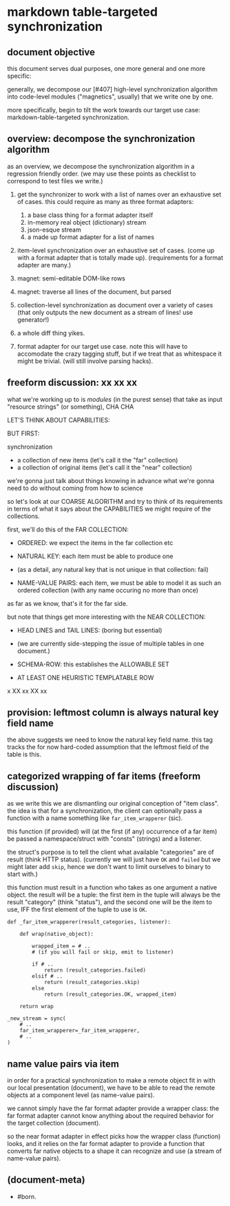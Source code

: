 # markdown table-targeted synchronization

## document objective

this document serves dual purposes, one more general and one more specific:

generally, we decompose our [#407] high-level synchronization algorithm
into code-level modules ("magnetics", usually) that we write one by one.

more specifically, begin to tilt the work towards our target use case:
markdown-table-targeted synchronization.




## overview: decompose the synchronization algorithm

as an overview, we decompose the synchronization algorithm in a regression
friendly order. (we may use these points as checklist to correspond to test
files we write.)

1. get the synchronizer to work with a list of names over an exhaustive
   set of cases. this could require as many as three format adapters:
   1. a base class thing for a format adapter itself
   1. in-memory real object (dictionary) stream
   1. json-esque stream
   1. a made up format adapter for a list of names

1. item-level synchronization over an exhaustive set of cases. (come up
   with a format adapter that is totally made up). (requirements for a
   format adapter are many.)

1. magnet: semi-editable DOM-like rows

1. magnet: traverse all lines of the document, but parsed

1. collection-level synchronization as document over a variety of cases
   (that only outputs the new document as a stream of lines! use generator!)

1. a whole diff thing yikes.

1. format adapter for our target use case. note this will have to accomodate
   the crazy tagging stuff, but if we treat that as whitespace it might be
   trivial. (will still involve parsing hacks).




## freeform discussion: xx xx xx

what we're working up to is _modules_ (in the purest sense)
that take as input "resource strings" (or something), CHA CHA

LET'S THINK ABOUT CAPABILITIES:

BUT FIRST:

synchronization

  - a collection of new items (let's call it the "far" collection)
  - a collection of original items (let's call it the "near" collection)

we're gonna just talk about things knowing in advance what we're gonna
need to do without coming from how to science

so let's look at our COARSE ALGORITHM and try to think of its
requirements in terms of what it says about the CAPABILITIES we
might require of the collections.

first, we'll do this of the FAR COLLECTION:

  - ORDERED: we expect the items in the far collection etc

  - NATURAL KEY: each item must be able to produce one

  - (as a detail, any natural key that is not unique in that collection: fail)

  - NAME-VALUE PAIRS: each item, we must be able to model it as such
    an ordered collection (with any name occuring no more than once)

as far as we know, that's it for the far side.

but note that things get more interesting with the NEAR COLLECTION:

  - HEAD LINES and TAIL LINES: (boring but essential)

  - (we are currently side-stepping the issue of multiple tables in one
    document.)

  - SCHEMA-ROW: this establishes the ALLOWABLE SET

  - AT LEAST ONE HEURISTIC TEMPLATABLE ROW

x XX xx XX xx




## <a name="C.2"></a>provision: leftmost column is always natural key field name

the above suggests we need to know the natural key field name. this tag
tracks the for now hard-coded assumption that the leftmost field of the
table is this.




## categorized wrapping of far items (freeform discussion)

as we write this we are dismantling our original conception of "item class".
the idea is that for a synchronization, the client can optionally pass a
function with a name something like `far_item_wrapperer` (sic).

this function (if provided) will (at the first (if any) occurrence of a far
item) be passed a namespace/struct with "consts" (strings) and a listener.

the struct's purpose is to tell the client what available "categories" are
of result (think HTTP status). (currently we will just have `OK` and `failed`
but we might later add `skip`, hence we don't want to limit ourselves to
binary to start with.)

this function must result in a function who takes as one argument a native
object. the result will be a tuple: the first item in the tuple will always
be the result "category" (think "status"), and the second one will be the
item to use, IFF the first element of the tuple to use is `OK`.

    def _far_item_wrapperer(result_categories, listener):

        def wrap(native_object):

            wrapped_item = # ..
            # (if you will fail or skip, emit to listener)

            if # ..
                return (result_categories.failed)
            elsif # ..
                return (result_categories.skip)
            else
                return (result_categories.OK, wrapped_item)

        return wrap

    _new_stream = sync(
        # ..
        far_item_wrapperer=_far_item_wrapperer,
        # ..
    )




## <a name=E></a> name value pairs via item

in order for a practical synchronization to make a remote object fit in with
our local presentation (document), we have to be able to read the remote
objects at a component level (as name-value pairs).

we cannot simply have the far format adapter provide a wrapper class: the
far format adapter cannot know anything about the required behavior for the
target collection (document).

so the near format adapter in effect picks how the wrapper class (function)
looks, and it relies on the far format adapter to provide a function that
converts far native objects to a shape it can recognize and use (a stream
of name-value pairs).




## (document-meta)

  - #born.
